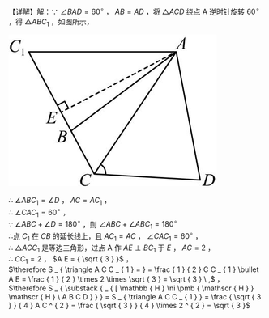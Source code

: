 【详解】解：∵ $\angle B A D = 6 0 ^ { \circ }$ ， $A B = A D$ ，将 $\triangle A C D$ 绕点 A 逆时针旋转 $6 0 ^ { \circ }$ ，得 $\triangle A B C _ { 1 }$ ，如图所示，

![](<../../qs_image_DB/专题1-1_一网打尽全等三角形模型_·十个模型（解析版）/819c58db27fd1980281c697efc00e279890465682c87840eccdc7d97d935565a.jpg>)

∴ $\angle A B C _ { 1 } = \angle D$ ， $A C = A C _ { 1 }$ ，  
∴ $\angle C A C _ { 1 } = 6 0 ^ { \circ }$ ，  
∵ $\angle A B C + \angle D = 1 8 0 ^ { \circ }$ ，则 $\angle A B C + \angle A B C _ { 1 } = 1 8 0 ^ { \circ }$   
∴点 $C _ { 1 }$ 在 $C B$ 的延长线上，且 $A C _ { 1 } = A C$ ， $\angle C A C _ { 1 } = 6 0 ^ { \circ }$ ，  
∴ $\triangle A C C _ { 1 }$ 是等边三角形，过点 A 作 $A E \perp B C _ { 1 }$ 于 $E$ ， $A C = 2$ ，  
∴ $C C _ { 1 } = 2$ ， $A E = { \sqrt { 3 } }$ ，  
$\therefore S _ { \triangle A C C _ { 1 } = } = \frac { 1 } { 2 } C C _ { 1 } \bullet A E = \frac { 1 } { 2 } \times 2 \times \sqrt { 3 } = \sqrt { 3 } \ ,$ ，  
$\therefore S _ { \substack { _ { [ \mathbb { H } \ni \pmb { \mathscr { H } } \mathscr { H } \ A B C D } } } = S _ { \triangle A C C _ { 1 } } = \frac { \sqrt { 3 } } { 4 } A C ^ { 2 } = \frac { \sqrt { 3 } } { 4 } \times 2 ^ { 2 } = \sqrt { 3 }$
